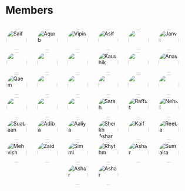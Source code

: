 # Members
<style>
.image-gallery {
  position:relative;
  margin-left:-7px;
  max-width:600px;
  display: flex;
  flex-wrap: wrap;
  justify-content: center;
  align-items: center;
  gap: 6px;
}

.image-gallery img {
  max-width: 100%;
  height: auto;
  align-self: flex-start; /* Adjust alignment as needed */
}

</style>
<br/>

<div class="image-gallery">

<img src="https://avatars.githubusercontent.com/u/64410006?v=4" title="Saif" class="rounded-corners" width="55" height="55" style="border-radius: 50%;" />
&nbsp;&nbsp;&nbsp;&nbsp;
<img src="https://avatars.githubusercontent.com/u/69713628?v=4" title="Aquib" class="rounded-corners" width="55" height="55" style="border-radius: 50%;" />
&nbsp;&nbsp;&nbsp;&nbsp;
<img src="https://avatars.githubusercontent.com/u/114392001?v=4" title="Vipin" class="rounded-corners" width="55" height="55" style="border-radius: 50%;" />
&nbsp;&nbsp;&nbsp;&nbsp;
<img src="https://avatars.githubusercontent.com/u/112007766?v=4" title="Asif" class="rounded-corners" width="55" height="55" style="border-radius: 50%;" />
&nbsp;&nbsp;&nbsp;&nbsp;
<img src="https://avatars.githubusercontent.com/u/114393397?v=4" class="rounded-corners" width="55" height="55" style="border-radius: 50%;" />
&nbsp;&nbsp;&nbsp;&nbsp;
<img src="https://avatars.githubusercontent.com/u/114392431?v=4" title="Janvi" class="rounded-corners" width="55" height="55" style="border-radius: 50%;" />
&nbsp;&nbsp;&nbsp;&nbsp;
<img src="https://avatars.githubusercontent.com/u/122642309?v=4" class="rounded-corners" width="55" height="55" style="border-radius: 50%;" />
&nbsp;&nbsp;&nbsp;&nbsp;
<img src="https://avatars.githubusercontent.com/u/103185295?v=4" class="rounded-corners" width="55" height="55" style="border-radius: 50%;" />
&nbsp;&nbsp;&nbsp;&nbsp;
<img src="https://avatars.githubusercontent.com/u/114392298?v=4" class="rounded-corners" width="55" height="55" style="border-radius: 50%;" />
&nbsp;&nbsp;&nbsp;&nbsp;
<img src="https://avatars.githubusercontent.com/u/133319358?v=4" title="Kaushik" class="rounded-corners" width="55" height="55" style="border-radius: 50%;" />
&nbsp;&nbsp;&nbsp;&nbsp;
<img src="https://avatars.githubusercontent.com/u/114988054?v=4" class="rounded-corners" width="55" height="55" style="border-radius: 50%;" />
&nbsp;&nbsp;&nbsp;&nbsp;
<img src="https://avatars.githubusercontent.com/u/114393719?v=4" title="Anas" class="rounded-corners" width="55" height="55" style="border-radius: 50%;" />
&nbsp;&nbsp;&nbsp;&nbsp;
<img src="https://avatars.githubusercontent.com/u/107542339?v=4" title="Qaem" class="rounded-corners" width="55" height="55" style="border-radius: 50%;" />
&nbsp;&nbsp;&nbsp;&nbsp;
<img src="https://avatars.githubusercontent.com/u/130158867?v=4" class="rounded-corners" width="55" height="55" style="border-radius: 50%;" />
&nbsp;&nbsp;&nbsp;&nbsp;
<img src="https://avatars.githubusercontent.com/u/114392147?v=4" class="rounded-corners" width="55" height="55" style="border-radius: 50%;" />
&nbsp;&nbsp;&nbsp;&nbsp;
<img src="https://avatars.githubusercontent.com/u/114392878?v=4" class="rounded-corners" width="55" height="55" style="border-radius: 50%;" />
&nbsp;&nbsp;&nbsp;&nbsp;
<img src="https://avatars.githubusercontent.com/u/115923863?v=4" class="rounded-corners" width="55" height="55" style="border-radius: 50%;" />
&nbsp;&nbsp;&nbsp;&nbsp;
<img src="https://avatars.githubusercontent.com/u/68467952?v=4" class="rounded-corners" width="55" height="55" style="border-radius: 50%;" />
&nbsp;&nbsp;&nbsp;&nbsp;
<img src="https://avatars.githubusercontent.com/u/114662759?v=4" class="rounded-corners" width="55" height="55" style="border-radius: 50%;" />
&nbsp;&nbsp;&nbsp;&nbsp;
<img src="https://avatars.githubusercontent.com/u/141816914?v=4" class="rounded-corners" width="55" height="55" style="border-radius: 50%;" />
&nbsp;&nbsp;&nbsp;&nbsp;
<img src="https://avatars.githubusercontent.com/u/141813264?v=4" class="rounded-corners" width="55" height="55" style="border-radius: 50%;" />
&nbsp;&nbsp;&nbsp;&nbsp;
<img src="https://avatars.githubusercontent.com/u/119845743?v=4" title="Sarah" class="rounded-corners" width="55" height="55" style="border-radius: 50%;" />
&nbsp;&nbsp;&nbsp;&nbsp;
<img src="https://avatars.githubusercontent.com/u/114391985?v=4" title="Raffat" class="rounded-corners" width="55" height="55" style="border-radius: 50%;" />
&nbsp;&nbsp;&nbsp;&nbsp;
<img src="https://avatars.githubusercontent.com/u/116965622?v=4" title="Nehal" class="rounded-corners" width="55" height="55" style="border-radius: 50%;" />
&nbsp;&nbsp;&nbsp;&nbsp;
<img src="https://avatars.githubusercontent.com/u/86877519?v=4" title="Suabaan" class="rounded-corners" width="55" height="55" style="border-radius: 50%;" />
&nbsp;&nbsp;&nbsp;&nbsp;
<img src="https://avatars.githubusercontent.com/u/103321155?v=4" title="Adiba" class="rounded-corners" width="55" height="55" style="border-radius: 50%;" />
&nbsp;&nbsp;&nbsp;&nbsp;
<img src="https://avatars.githubusercontent.com/u/114391982?v=4" title="Aaliya" class="rounded-corners" width="55" height="55" style="border-radius: 50%;" />
&nbsp;&nbsp;&nbsp;&nbsp;
<img src="https://avatars.githubusercontent.com/u/89851192?v=4" title="Sheikh Ashar" class="rounded-corners" width="55" height="55" style="border-radius: 50%;" />
&nbsp;&nbsp;&nbsp;&nbsp;
<img src="https://avatars.githubusercontent.com/u/143940204?v=4" title="Kaif" class="rounded-corners" width="55" height="55" style="border-radius: 50%;" />
&nbsp;&nbsp;&nbsp;&nbsp;
<img src="https://avatars.githubusercontent.com/u/132865550?v=4" title="Reeba" class="rounded-corners" width="55" height="55" style="border-radius: 50%;" />
&nbsp;&nbsp;&nbsp;&nbsp;
<img src="https://avatars.githubusercontent.com/u/127579447?v=4" title="Mehvish" class="rounded-corners" width="55" height="55" style="border-radius: 50%;" />
&nbsp;&nbsp;&nbsp;&nbsp;
<img src="https://avatars.githubusercontent.com/u/114987199?v=4" title="Zaid" class="rounded-corners" width="55" height="55" style="border-radius: 50%;" />
&nbsp;&nbsp;&nbsp;&nbsp;
<img src="https://avatars.githubusercontent.com/u/114479043?v=4" title="Simmi" class="rounded-corners" width="55" height="55" style="border-radius: 50%;" />
&nbsp;&nbsp;&nbsp;&nbsp;
<img src="https://avatars.githubusercontent.com/u/114391941?v=4" title="Rhythm" class="rounded-corners" width="55" height="55" style="border-radius: 50%;" />
&nbsp;&nbsp;&nbsp;&nbsp;
<img src="https://avatars.githubusercontent.com/u/132283605?v=4" title="Ashar" class="rounded-corners" width="55" height="55" style="border-radius: 50%;" />
&nbsp;&nbsp;&nbsp;&nbsp;
<img src="https://secure.gravatar.com/avatar/978c823e071d0f3951b67840828c6a0d?s=800&d=identicon" title="Sumaira" class="rounded-corners" width="55" height="55" style="border-radius: 50%;" />
&nbsp;&nbsp;&nbsp;&nbsp;
<img src="https://avatars.githubusercontent.com/u/144091527?v=4" title="Ashar" class="rounded-corners" width="55" height="55" style="border-radius: 50%;" />
&nbsp;&nbsp;&nbsp;&nbsp;
<img src="https://avatars.githubusercontent.com/u/143951350?v=4" title="Ashar" class="rounded-corners" width="55" height="55" style="border-radius: 50%;" />
&nbsp;&nbsp;&nbsp;&nbsp;
</div>